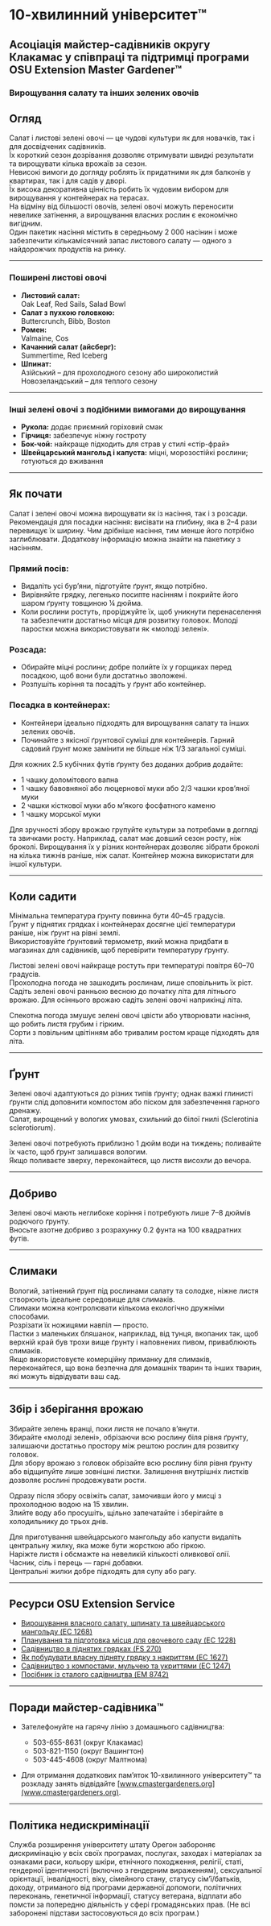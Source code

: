 # 10-хвилинний університет™

## Асоціація майстер-садівників округу Клакамас у співпраці та підтримці програми OSU Extension Master Gardener™

### Вирощування салату та інших зелених овочів

## Огляд

Салат і листові зелені овочі — це чудові культури як для новачків, так і для досвідчених садівників.  
Їх короткий сезон дозрівання дозволяє отримувати швидкі результати та вирощувати кілька врожаїв за сезон.  
Невисокі вимоги до догляду роблять їх придатними як для балконів у квартирах, так і для садів у дворі.  
Їх висока декоративна цінність робить їх чудовим вибором для вирощування у контейнерах на терасах.  
На відміну від більшості овочів, зелені овочі можуть переносити невелике затінення, а вирощування власних рослин є економічно вигідним.  
Один пакетик насіння містить в середньому 2 000 насінин і може забезпечити кількамісячний запас листового салату — одного з найдорожчих продуктів на ринку.

---

### Поширені листові овочі

- **Листовий салат:**  
  Oak Leaf, Red Sails, Salad Bowl  
- **Салат з пухкою головкою:**  
  Buttercrunch, Bibb, Boston  
- **Ромен:**  
  Valmaine, Cos  
- **Качанний салат (айсберг):**  
  Summertime, Red Iceberg  
- **Шпинат:**  
  Азійський – для прохолодного сезону або широколистий  
  Новозеландський – для теплого сезону  

---

### Інші зелені овочі з подібними вимогами до вирощування

- **Рукола:** додає приємний горіховий смак  
- **Гірчиця:** забезпечує ніжну гостроту  
- **Бок-чой:** найкраще підходить для страв у стилі «стір-фрай»  
- **Швейцарський мангольд і капуста:** міцні, морозостійкі рослини; готуються до вживання  

---

## Як почати

Салат і зелені овочі можна вирощувати як із насіння, так і з розсади.  
Рекомендація для посадки насіння: висівати на глибину, яка в 2–4 рази перевищує їх ширину. Чим дрібніше насіння, тим менше його потрібно заглиблювати. Додаткову інформацію можна знайти на пакетику з насінням.

### Прямий посів:
- Видаліть усі бур’яни, підготуйте ґрунт, якщо потрібно.  
- Вирівняйте грядку, легенько посипте насінням і покрийте його шаром ґрунту товщиною ¼ дюйма.  
- Коли рослини ростуть, проріджуйте їх, щоб уникнути перенаселення та забезпечити достатньо місця для розвитку головок. Молоді паростки можна використовувати як «молоді зелені».

### Розсада:
- Обирайте міцні рослини; добре полийте їх у горщиках перед посадкою, щоб вони були достатньо зволожені.  
- Розпушіть коріння та посадіть у ґрунт або контейнер.

### Посадка в контейнерах:
- Контейнери ідеально підходять для вирощування салату та інших зелених овочів.  
- Починайте з якісної ґрунтової суміші для контейнерів. Гарний садовий ґрунт може замінити не більше ніж 1/3 загальної суміші.

Для кожних 2.5 кубічних футів ґрунту без доданих добрив додайте:  
- 1 чашку доломітового вапна  
- 1 чашку бавовняної або люцернової муки або 2/3 чашки кров’яної муки  
- 2 чашки кісткової муки або м’якого фосфатного каменю  
- 1 чашку морської муки  

Для зручності збору врожаю групуйте культури за потребами в догляді та звичками росту. Наприклад, салат має довший сезон росту, ніж броколі. Вирощування їх у різних контейнерах дозволяє зібрати броколі на кілька тижнів раніше, ніж салат. Контейнер можна використати для іншої культури.

---

## Коли садити

Мінімальна температура ґрунту повинна бути 40–45 градусів.  
Ґрунт у піднятих грядках і контейнерах досягне цієї температури раніше, ніж ґрунт на рівні землі.  
Використовуйте ґрунтовий термометр, який можна придбати в магазинах для садівників, щоб перевірити температуру ґрунту.

Листові зелені овочі найкраще ростуть при температурі повітря 60–70 градусів.  
Прохолодна погода не зашкодить рослинам, лише сповільнить їх ріст.  
Садіть зелені овочі ранньою весною до початку літа для літнього врожаю. Для осіннього врожаю садіть зелені овочі наприкінці літа.

Спекотна погода змушує зелені овочі цвісти або утворювати насіння, що робить листя грубим і гірким.  
Сорти з повільним цвітінням або тривалим ростом краще підходять для літа.

---

## Ґрунт

Зелені овочі адаптуються до різних типів ґрунту; однак важкі глинисті ґрунти слід доповнити компостом або піском для забезпечення гарного дренажу.  
Салат, вирощений у вологих умовах, схильний до білої гнилі (Sclerotinia sclerotiorum).

Зелені овочі потребують приблизно 1 дюйм води на тиждень; поливайте їх часто, щоб ґрунт залишався вологим.  
Якщо поливаєте зверху, переконайтеся, що листя висохли до вечора.

---

## Добриво

Зелені овочі мають неглибоке коріння і потребують лише 7–8 дюймів родючого ґрунту.  
Вносьте азотне добриво з розрахунку 0.2 фунта на 100 квадратних футів.

---

## Слимаки

Вологий, затінений ґрунт під рослинами салату та солодке, ніжне листя створюють ідеальне середовище для слимаків.  
Слимаки можна контролювати кількома екологічно дружніми способами.  
Розрізати їх ножицями навпіл — просто.  
Пастки з маленьких бляшанок, наприклад, від тунця, вкопаних так, щоб верхній край був трохи вище ґрунту і наповнених пивом, приваблюють слимаків.  
Якщо використовуєте комерційну приманку для слимаків, переконайтеся, що вона безпечна для домашніх тварин та інших тварин, які можуть відвідувати ваш сад.

---

## Збір і зберігання врожаю

Збирайте зелень вранці, поки листя не почало в’янути.  
Збирайте «молоді зелені», обрізаючи всю рослину біля рівня ґрунту, залишаючи достатньо простору між рештою рослин для розвитку головок.  
Для збору врожаю з головок обрізайте всю рослину біля рівня ґрунту або відщипуйте лише зовнішні листки. Залишення внутрішніх листків дозволяє рослині продовжувати рости.

Одразу після збору освіжіть салат, замочивши його у мисці з прохолодною водою на 15 хвилин.  
Злийте воду або просушіть, щільно запечатайте і зберігайте в холодильнику до трьох днів.

Для приготування швейцарського мангольду або капусти видаліть центральну жилку, яка може бути жорсткою або гіркою.  
Наріжте листя і обсмажте на невеликій кількості оливкової олії.  
Часник, сіль і перець — гарні добавки.  
Центральні жилки добре підходять для супу або рагу.

---

## Ресурси OSU Extension Service

- [Вирощування власного салату, шпинату та швейцарського мангольду (EC 1268)](https://catalog.extension.oregonstate.edu/)  
- [Планування та підготовка місця для овочевого саду (EC 1228)](https://catalog.extension.oregonstate.edu/)  
- [Садівництво в піднятих грядках (FS 270)](https://catalog.extension.oregonstate.edu/)  
- [Як побудувати власну підняту грядку з накриттям (EC 1627)](https://catalog.extension.oregonstate.edu/)  
- [Садівництво з компостами, мульчею та укриттями (EC 1247)](https://catalog.extension.oregonstate.edu/)  
- [Посібник із сталого садівництва (EM 8742)](https://catalog.extension.oregonstate.edu/)  

---

## Поради майстер-садівника™

- Зателефонуйте на гарячу лінію з домашнього садівництва:  
  - 503-655-8631 (округ Клакамас)  
  - 503-821-1150 (округ Вашингтон)  
  - 503-445-4608 (округ Малтнома)  

- Для отримання додаткових пам’яток 10-хвилинного університету™ та розкладу занять відвідайте [www.cmastergardeners.org](www.cmastergardeners.org).  

---

## Політика недискримінації

Служба розширення університету штату Орегон забороняє дискримінацію у всіх своїх програмах, послугах, заходах і матеріалах за ознаками раси, кольору шкіри, етнічного походження, релігії, статі, гендерної ідентичності (включно з гендерним вираженням), сексуальної орієнтації, інвалідності, віку, сімейного стану, статусу сім’ї/батьків, доходу, отриманого від програми державної допомоги, політичних переконань, генетичної інформації, статусу ветерана, відплати або помсти за попередню діяльність у сфері громадянських прав. (Не всі заборонені підстави застосовуються до всіх програм.)